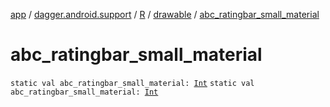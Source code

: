 [app](../../../index.md) / [dagger.android.support](../../index.md) / [R](../index.md) / [drawable](index.md) / [abc_ratingbar_small_material](./abc_ratingbar_small_material.md)

# abc_ratingbar_small_material

`static val abc_ratingbar_small_material: `[`Int`](https://kotlinlang.org/api/latest/jvm/stdlib/kotlin/-int/index.html)
`static val abc_ratingbar_small_material: `[`Int`](https://kotlinlang.org/api/latest/jvm/stdlib/kotlin/-int/index.html)